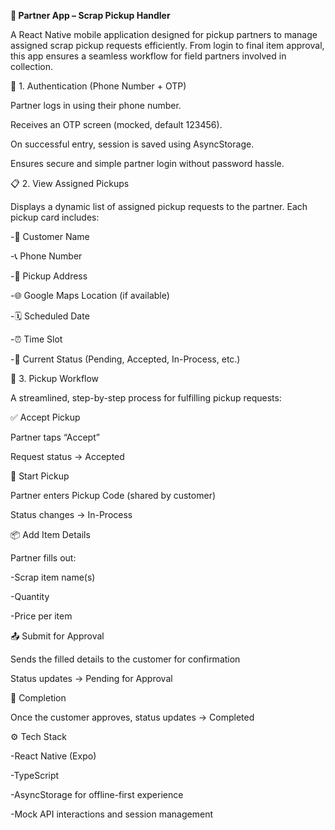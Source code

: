 **🚚 Partner App – Scrap Pickup Handler**

A React Native mobile application designed for pickup partners to manage assigned scrap pickup requests efficiently. From login to final item approval, this app ensures a seamless workflow for field partners involved in collection.

🔐 1. Authentication (Phone Number + OTP)

Partner logs in using their phone number.

Receives an OTP screen (mocked, default 123456).

On successful entry, session is saved using AsyncStorage.

Ensures secure and simple partner login without password hassle.

📋 2. View Assigned Pickups

Displays a dynamic list of assigned pickup requests to the partner. Each pickup card includes:

-🧑 Customer Name

-📞 Phone Number

-📍 Pickup Address

-🌐 Google Maps Location (if available)

-🗓️ Scheduled Date

-⏰ Time Slot

-🔄 Current Status (Pending, Accepted, In-Process, etc.)

🔄 3. Pickup Workflow

A streamlined, step-by-step process for fulfilling pickup requests:

✅ Accept Pickup

Partner taps “Accept”

Request status → Accepted

🚀 Start Pickup

Partner enters Pickup Code (shared by customer)

Status changes → In-Process

📦 Add Item Details

Partner fills out:

-Scrap item name(s)

-Quantity

-Price per item

📤 Submit for Approval

Sends the filled details to the customer for confirmation

Status updates → Pending for Approval

🎉 Completion

Once the customer approves, status updates → Completed

⚙️ Tech Stack

-React Native (Expo)

-TypeScript

-AsyncStorage for offline-first experience

-Mock API interactions and session management
